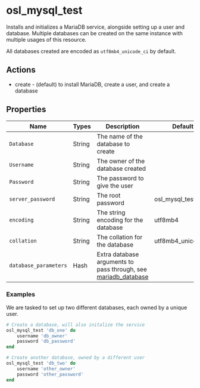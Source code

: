 # osl\_mysql\_test

Installs and initializes a MariaDB service, alongside setting up a user and database. Multiple databases can be created on the same instance with multiple usages of this resource.

All databases created are encoded as `utf8mb4_unicode_ci` by default.

## Actions

- create - (default) to install MariaDB, create a user, and create a database

## Properties

Name                 | Types    | Description                          | Default              | Required?
---------            | -------- | ----------------------------------   | ------------         | ---------
`Database`           | String   | The name of the database to create   |                      | yes
`Username`           | String   | The owner of the database created    |                      | yes
`Password`           | String   | The password to give the user        |                      | yes
`server_password`    | String   | The root password                    | osl\_mysql\_test     | no
`encoding`           | String   | The string encoding for the database | utf8mb4              | no
`collation`          | String   | The collation for the database       | utf8mb4\_unicode\_ci | no
`database_parameters`| Hash     | Extra database arguments to pass through, see [mariadb\_database](https://github.com/sous-chefs/mariadb/blob/main/documentation/resource_mariadb_database.md) |  | no

### Examples

We are tasked to set up two different databases, each owned by a unique user.

```ruby
# Create a database, will also initalize the service
osl_mysql_test 'db_one' do
    username 'db_owner'
    password 'db_password'
end

# Create another database, owned by a different user
osl_mysql_test 'db_two' do
    username 'other_owner'
    password 'other_password'
end
```
